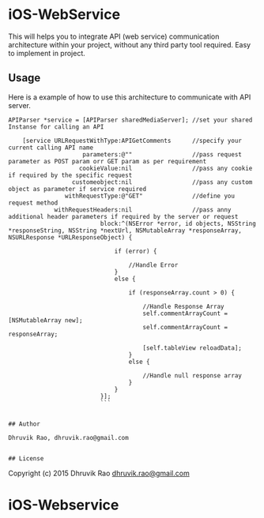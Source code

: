 # iOS-WebService

This will helps you to integrate API (web service) communication architecture within your project, without any third party tool required. Easy to implement in project.

## Usage

Here is a example of how to use this architecture to communicate with API server.

```objc
APIParser *service = [APIParser sharedMediaServer]; //set your shared Instanse for calling an API
	
	[service URLRequestWithType:APIGetComments      //specify your current calling API name
					 parameters:@""                 //pass request parameter as POST param orr GET param as per requirement
					cookieValue:nil                 //pass any cookie if required by the specific request 
				  customeobject:nil                 //pass any custom object as parameter if service required
				withRequestType:@"GET"              //define you request method
			 withRequestHeaders:nil                 //pass anny additional header parameters if required by the server or request
						  block:^(NSError *error, id objects, NSString *responseString, NSString *nextUrl, NSMutableArray *responseArray, NSURLResponse *URLResponseObject) {
							  
							  if (error) {
								  
								  //Handle Error
							  }
							  else {
								  
								  if (responseArray.count > 0) {
									  
									  //Handle Response Array
									  self.commentArrayCount = [NSMutableArray new];
									  self.commentArrayCount = responseArray;
									  
									  [self.tableView reloadData];
								  }
								  else {
									  
									  //Handle null response array
								  }
							  }
						  }];
						  ```


## Author

Dhruvik Rao, dhruvik.rao@gmail.com


## License

```
Copyright (c) 2015 Dhruvik Rao <dhruvik.rao@gmail.com>

# iOS-Webservice
